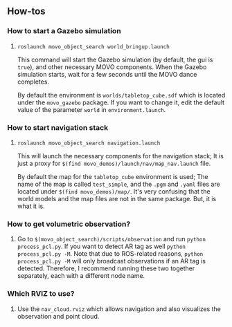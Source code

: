 ## How-tos

### How to start a Gazebo simulation

1. `roslaunch movo_object_search world_bringup.launch`
   
    This command will start the Gazebo simulation (by default, the gui is `true`),
    and other necessary MOVO components. When the Gazebo simulation starts, wait
    for a few seconds until the MOVO dance completes.
    
    By default the environment is `worlds/tabletop_cube.sdf` which is located
    under the `movo_gazebo` package. If you want to change it, edit the default
    value of the parameter `world` in `environment.launch`.
    
### How to start navigation stack

1. `roslaunch movo_object_search navigation.launch`

    This will launch the necessary components for the navigation stack; It
    is just a proxy for `$(find movo_demos)/launch/nav/map_nav.launch` file.
    
    By default the map for the `tabletop_cube` environment is used; The name
    of the map is called `test_simple`, and the `.pgm` and `.yaml` files are
    located under `$(find movo_demos)/map/`. It's very confusing that the world
    models and the map files are not in the same package. But, it is what it is.
    
### How to get volumetric observation?

1. Go to `$(movo_object_search)/scripts/observation` and run `python process_pcl.py`.
   If you want to detect AR tag as well `python process_pcl.py -M`. Note that
   due to ROS-related reasons, `python process_pcl.py -M` will only broadcast
   observations if an AR tag is detected. Therefore, I recommend running these
   two together separately, each with a different node name.
   
### Which RVIZ to use?

1. Use the `nav_cloud.rviz` which allows navigation and also visualizes the observation and point cloud.

